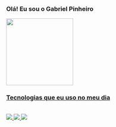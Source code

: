 ### Olá! Eu sou o Gabriel Pinheiro

<div>
<a href="https://github.com/Gabriel1Pinheiro">
<img height="180em" src="https://github-readme-stats.vercel.app/api/top-langs/?username=Gabriel1Pinheiro&layout=compact&langs_count=7&theme=dracula"/>
</div>

### Tecnologias que eu uso no meu dia
<div style="display: inline block"><br/>
<img src="https://img.shields.io/badge/Visual_Studio_Code-0078D4?style=for-the-badge&logo=visual%20studio%20code&logoColor=white" />
<img src="https://img.shields.io/badge/HTML5-E34F26?style=for-the-badge&logo=html5&logoColor=white">
<img src="https://img.shields.io/badge/CSS3-1572B6?style=for-the-badge&logo=css3&logoColor=white">
</div>
